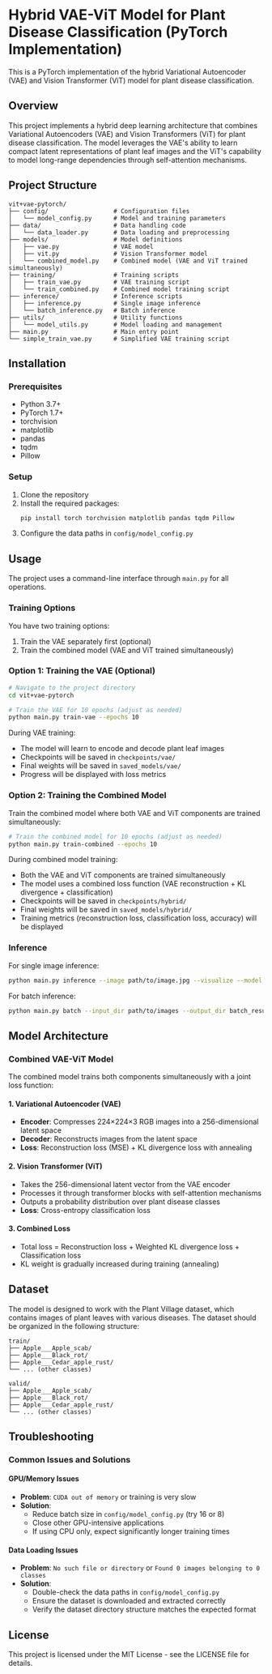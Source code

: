 # Hybrid VAE-ViT Model for Plant Disease Classification (PyTorch Implementation)

This is a PyTorch implementation of the hybrid Variational Autoencoder (VAE) and Vision Transformer (ViT) model for plant disease classification.

## Overview

This project implements a hybrid deep learning architecture that combines Variational Autoencoders (VAE) and Vision Transformers (ViT) for plant disease classification. The model leverages the VAE's ability to learn compact latent representations of plant leaf images and the ViT's capability to model long-range dependencies through self-attention mechanisms.

## Project Structure

```
vit+vae-pytorch/
├── config/                  # Configuration files
│   └── model_config.py      # Model and training parameters
├── data/                    # Data handling code
│   └── data_loader.py       # Data loading and preprocessing
├── models/                  # Model definitions
│   ├── vae.py               # VAE model
│   ├── vit.py               # Vision Transformer model
│   └── combined_model.py    # Combined model (VAE and ViT trained simultaneously)
├── training/                # Training scripts
│   ├── train_vae.py         # VAE training script
│   └── train_combined.py    # Combined model training script
├── inference/               # Inference scripts
│   ├── inference.py         # Single image inference
│   └── batch_inference.py   # Batch inference
├── utils/                   # Utility functions
│   └── model_utils.py       # Model loading and management
├── main.py                  # Main entry point
└── simple_train_vae.py      # Simplified VAE training script
```

## Installation

### Prerequisites

- Python 3.7+
- PyTorch 1.7+
- torchvision
- matplotlib
- pandas
- tqdm
- Pillow

### Setup

1. Clone the repository
2. Install the required packages:
   ```bash
   pip install torch torchvision matplotlib pandas tqdm Pillow
   ```
3. Configure the data paths in `config/model_config.py`

## Usage

The project uses a command-line interface through `main.py` for all operations.

### Training Options

You have two training options:

1. Train the VAE separately first (optional)
2. Train the combined model (VAE and ViT trained simultaneously)

### Option 1: Training the VAE (Optional)

```bash
# Navigate to the project directory
cd vit+vae-pytorch

# Train the VAE for 10 epochs (adjust as needed)
python main.py train-vae --epochs 10
```

During VAE training:
- The model will learn to encode and decode plant leaf images
- Checkpoints will be saved in `checkpoints/vae/`
- Final weights will be saved in `saved_models/vae/`
- Progress will be displayed with loss metrics

### Option 2: Training the Combined Model

Train the combined model where both VAE and ViT components are trained simultaneously:

```bash
# Train the combined model for 10 epochs (adjust as needed)
python main.py train-combined --epochs 10
```

During combined model training:
- Both the VAE and ViT components are trained simultaneously
- The model uses a combined loss function (VAE reconstruction + KL divergence + classification)
- Checkpoints will be saved in `checkpoints/hybrid/`
- Final weights will be saved in `saved_models/hybrid/`
- Training metrics (reconstruction loss, classification loss, accuracy) will be displayed

### Inference

For single image inference:

```bash
python main.py inference --image path/to/image.jpg --visualize --model combined
```

For batch inference:

```bash
python main.py batch --input_dir path/to/images --output_dir batch_results --batch_size 32 --visualize --model combined
```

## Model Architecture

### Combined VAE-ViT Model
The combined model trains both components simultaneously with a joint loss function:

#### 1. Variational Autoencoder (VAE)
- **Encoder**: Compresses 224×224×3 RGB images into a 256-dimensional latent space
- **Decoder**: Reconstructs images from the latent space
- **Loss**: Reconstruction loss (MSE) + KL divergence loss with annealing

#### 2. Vision Transformer (ViT)
- Takes the 256-dimensional latent vector from the VAE encoder
- Processes it through transformer blocks with self-attention mechanisms
- Outputs a probability distribution over plant disease classes
- **Loss**: Cross-entropy classification loss

#### 3. Combined Loss
- Total loss = Reconstruction loss + Weighted KL divergence loss + Classification loss
- KL weight is gradually increased during training (annealing)

## Dataset

The model is designed to work with the Plant Village dataset, which contains images of plant leaves with various diseases. The dataset should be organized in the following structure:

```
train/
├── Apple___Apple_scab/
├── Apple___Black_rot/
├── Apple___Cedar_apple_rust/
└── ... (other classes)

valid/
├── Apple___Apple_scab/
├── Apple___Black_rot/
├── Apple___Cedar_apple_rust/
└── ... (other classes)
```

## Troubleshooting

### Common Issues and Solutions

#### GPU/Memory Issues
- **Problem**: `CUDA out of memory` or training is very slow
- **Solution**:
  - Reduce batch size in `config/model_config.py` (try 16 or 8)
  - Close other GPU-intensive applications
  - If using CPU only, expect significantly longer training times

#### Data Loading Issues
- **Problem**: `No such file or directory` or `Found 0 images belonging to 0 classes`
- **Solution**:
  - Double-check the data paths in `config/model_config.py`
  - Ensure the dataset is downloaded and extracted correctly
  - Verify the dataset directory structure matches the expected format

## License

This project is licensed under the MIT License - see the LICENSE file for details.
